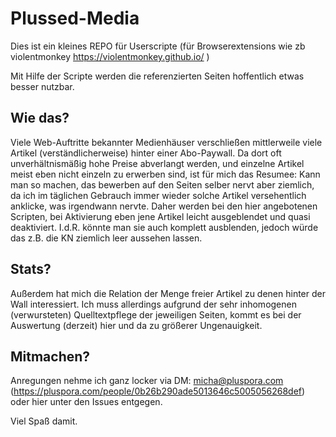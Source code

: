 # Plussed-Media

Dies ist ein kleines REPO für Userscripte (für Browserextensions wie zb violentmonkey https://violentmonkey.github.io/ )

Mit Hilfe der Scripte werden die referenzierten Seiten hoffentlich etwas besser nutzbar.

## Wie das?
Viele Web-Auftritte bekannter Medienhäuser verschließen mittlerweile viele Artikel (verständlicherweise) hinter einer Abo-Paywall.
Da dort oft unverhältnismäßig hohe Preise abverlangt werden, und einzelne Artikel meist eben nicht einzeln zu erwerben sind, ist für mich das Resumee:
Kann man so machen, das bewerben auf den Seiten selber nervt aber ziemlich, da ich im täglichen Gebrauch immer wieder solche Artikel 
versehentlich anklicke, was irgendwann nervte. 
Daher werden bei den hier angebotenen Scripten, bei Aktivierung eben jene Artikel leicht ausgeblendet und quasi deaktiviert.
I.d.R. könnte man sie auch komplett ausblenden, jedoch würde das z.B. die KN ziemlich leer aussehen lassen. 

## Stats?
Außerdem hat mich die Relation der Menge freier Artikel zu denen hinter der Wall interessiert. 
Ich muss allerdings aufgrund der sehr inhomogenen (verwursteten) Quelltextpflege der jeweiligen Seiten, kommt es bei der Auswertung (derzeit) hier und da zu größerer Ungenauigkeit. 

## Mitmachen?
Anregungen nehme ich ganz locker via DM: micha@pluspora.com (https://pluspora.com/people/0b26b290ade5013646c5005056268def) oder hier unter den Issues entgegen.

Viel Spaß damit.
